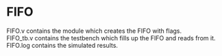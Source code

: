# FIFO
FIFO.v contains the module which creates the FIFO with flags. <br>
FIFO_tb.v contains the testbench which fills up the FIFO and reads from it. <br>
FIFO.log contains the simulated results.
